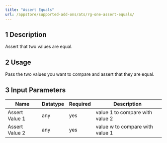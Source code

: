 ```yaml
---
title: "Assert Equals"
url: /appstore/supported-add-ons/ats/rg-one-assert-equals/
---
```


## 1 Description

Assert that two values are equal.

## 2 Usage

Pass the two values you want to compare and assert that they are equal.

## 3 Input Parameters

Name | Datatype | Required | Description
---- | -------- | ------- |---------------
Assert Value 1 | any | yes | value 1 to compare with value 2
Assert Value 2 | any | yes | value w to compare with value 1
